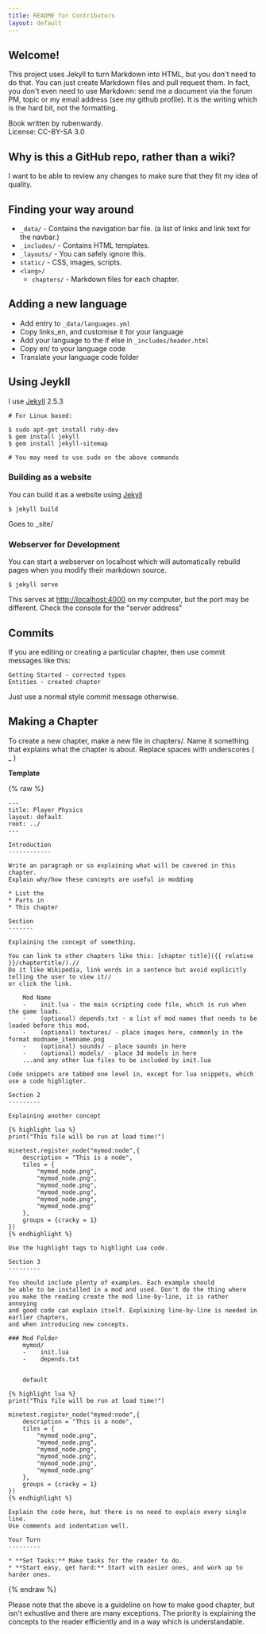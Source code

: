 ```yaml
---
title: README for Contributors
layout: default
---
```


## Welcome!

This project uses Jekyll to turn Markdown into HTML, but you don't need to
do that. You can just create Markdown files and pull request them. In fact,
you don't even need to use Markdown: send me a document via the forum PM, topic
or my email address (see my github profile).
It is the writing which is the hard bit, not the formatting.

Book written by rubenwardy.  
License: CC-BY-SA 3.0

## Why is this a GitHub repo, rather than a wiki?

I want to be able to review any changes to make sure that they
fit my idea of quality.

## Finding your way around

* `_data/` - Contains the navigation bar file.
          (a list of links and link text for the navbar.)
* `_includes/` - Contains HTML templates.
* `_layouts/` - You can safely ignore this.
* `static/` - CSS, images, scripts.
* `<lang>/`
    * `chapters/` - Markdown files for each chapter.

## Adding a new language

* Add entry to `_data/languages.yml`
* Copy links_en, and customise it for your language
* Add your language to the if else in `_includes/header.html`
* Copy en/ to your language code
* Translate your language code folder

## Using Jeykll

I use [Jekyll](http://jekyllrb.com/) 2.5.3

    # For Linux based:

    $ sudo apt-get install ruby-dev
    $ gem install jekyll
    $ gem install jekyll-sitemap

    # You may need to use sudo on the above commands

### Building as a website

You can build it as a website using [Jekyll](http://jekyllrb.com/)

    $ jekyll build

Goes to _site/

### Webserver for Development

You can start a webserver on localhost which will automatically
rebuild pages when you modify their markdown source.

    $ jekyll serve


This serves at <http://localhost:4000> on my computer, but the port
may be different. Check the console for the "server address"

## Commits

If you are editing or creating a particular chapter, then use commit messages like this:

```
Getting Started - corrected typos
Entities - created chapter
```

Just use a normal style commit message otherwise.

## Making a Chapter

To create a new chapter, make a new file in chapters/.
Name it something that explains what the chapter is about.
Replace spaces with underscores ( _ )

**Template**

{% raw %}

    ---
    title: Player Physics
    layout: default
    root: ../
    ---

    Introduction
    ------------

    Write an paragraph or so explaining what will be covered in this chapter.
    Explain why/how these concepts are useful in modding

    * List the
    * Parts in
    * This chapter

    Section
    -------

    Explaining the concept of something.

    You can link to other chapters like this: [chapter title]({{ relative }}/chaptertitle/).//
    Do it like Wikipedia, link words in a sentence but avoid explicitly telling the user to view it//
    or click the link.

        Mod Name
        -    init.lua - the main scripting code file, which is run when the game loads.
        -    (optional) depends.txt - a list of mod names that needs to be loaded before this mod.
        -    (optional) textures/ - place images here, commonly in the format modname_itemname.png
        -    (optional) sounds/ - place sounds in here
        -    (optional) models/ - place 3d models in here
        ...and any other lua files to be included by init.lua

    Code snippets are tabbed one level in, except for lua snippets, which use a code highligter.

    Section 2
    ---------

    Explaining another concept

    {% highlight lua %}
    print("This file will be run at load time!")

    minetest.register_node("mymod:node",{
        description = "This is a node",
        tiles = {
            "mymod_node.png",
            "mymod_node.png",
            "mymod_node.png",
            "mymod_node.png",
            "mymod_node.png",
            "mymod_node.png"
        },
        groups = {cracky = 1}
    })
    {% endhighlight %}

    Use the highlight tags to highlight Lua code.

    Section 3
    ---------

    You should include plenty of examples. Each example should
    be able to be installed in a mod and used. Don't do the thing where
    you make the reading create the mod line-by-line, it is rather annoying
    and good code can explain itself. Explaining line-by-line is needed in earlier chapters,
    and when introducing new concepts.

    ### Mod Folder
        mymod/
        -    init.lua
        -    depends.txt


        default

    {% highlight lua %}
    print("This file will be run at load time!")

    minetest.register_node("mymod:node",{
        description = "This is a node",
        tiles = {
            "mymod_node.png",
            "mymod_node.png",
            "mymod_node.png",
            "mymod_node.png",
            "mymod_node.png",
            "mymod_node.png"
        },
        groups = {cracky = 1}
    })
    {% endhighlight %}

    Explain the code here, but there is no need to explain every single line.
    Use comments and indentation well.

    Your Turn
    ---------

    * **Set Tasks:** Make tasks for the reader to do.
    * **Start easy, get hard:** Start with easier ones, and work up to harder ones.

{% endraw %}

Please note that the above is a guideline on how to make good chapter, but isn't
exhustive and there are many exceptions. The priority is explaining the concepts
to the reader efficiently and in a way which is understandable.
